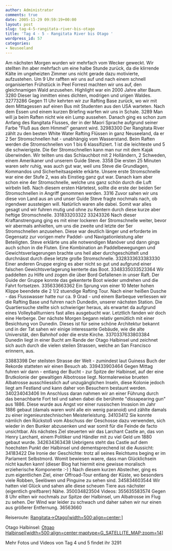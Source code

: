 ```yaml
---
author: Administrator
comments: true
date: 2005-11-29 09:59:19+00:00
layout: post
slug: tag-4-5-rangitata-river-bis-otago
title: 'Tag 4 - 5 - Rangitata River bis Otago '
wordpress_id: 57
categories:
- Neuseeland
---
```


Am nächsten Morgen wurden wir mehrfach vom Wecker geweckt. Wir stellten ihn aber mehrfach um eine halbe Stunde zurück, da die klirrende Kälte im ungeheizten Zimmer uns nicht gerade dazu motivierte, aufzustehen. Um 9 Uhr rafften wir uns auf und nach einem schnell organisierten Frühstück in Peel Forrest machten wir uns auf, den gleichnamigen Wald anzusehen. Highlight war ein 2000 Jahre alter Baum. 
3280
Dieser lag inmitten eines dichten, modrigen und urigen Waldes. 
32773286
Gegen 11 Uhr kehrten wir zur Rafting Base zurück, wo wir mit dem Mittagessen auf einen Bus mit Studenten aus den USA warteten. Nach dem Essen und einem kurzen Briefing warfen wir uns in Schale. 
3289
Man will ja beim Raften nicht wie ein Lump aussehen. Danach ging es schon zum Anfang des Rangitata Flusses, der in der Maori Sprache aufgrund seiner Farbe "Fluß aus dem Himmel" genannt wird. 
32983300
Der Rangitata River zählt zu den besten White Water Rafting Flüssen in ganz Neuseeland, da er 2 5er Stromschnellen hat - unabhängig vom Wasserstand. Beim Raften werden die Stromschnellen von 1 bis 6 klassifiziert. 1 ist die leichteste und 5 die schwierigste. Die 6er Stromschnellen kann man nur mit dem Kajak überwinden. Wir teilten uns das Schlauchbot mit 2 Holländern, 2 Schweden, einem Amerikaner und unserem Guide Steve.
3358
Die ersten 25 Minuten waren sehr ruhig, was auch gut war, weil uns Steve die Grundlagen, Kommandos und Sicherheitsaspekte erkärte. Unsere erste Stromschnelle war eine der Stufe 2, was als Einstieg ganz gut war. Danach kam aber schon eine 4er Stromschnelle, welche uns ganz schön durch die Luft wirbeln ließ. Nach diesem ersten Härtetest, sollte die erste der beiden 5er Stromschnellen in Angriff genommen werden. 
3316
Zuvor sahen wir uns diese von Land aus an und unser Guide Steve fragte nochmals nach, ob irgendwer aussteigen will. Natürlich waren alle dabei. Somit war alles gesagt und wir fuhren mutig und ohne zu Kentern durch diese kurze aber heftige Stromschnelle. 
331833203322
33243326
Nach dieser Kraftanstrengung ging es mit einer lockeren 4er Stromschnelle weiter, bevor wir abermals anhielten, um uns die zweite und letzte der 5er Stromschnellen anzusehen. Diese war deutlich länger und erforderte im Gegensatz zur vorigen mehr Paddel- und Navigationleistung aller Beteiligten. Steve erklärte uns alle notwendigen Manöver und dann gings auch schon in die Fluten. Eine Kombination an Paddelbewegungen und Gewichtsverlagerungen brachte uns heil aber durchgeschüttelt und durchnässt durch diese letzte große Stromschnelle. 
3328333633383330
Einer anderen Gruppe erging es aber nicht so gut und aufgrund einer falschen Gewichtsverlagerung kenterte das Boot. 
3348335033523364
Wir paddelten zu Hilfe und zogen die über Bord Gefallenen in unser Raft. Der Guide der Gruppe konnte das gekenterte Boot wieder umdrehen und die Fahrt fortsetzen. 
335633663362
Ein Sprung von einer 10 Meter hohen Klippe beendete die 2 1/2 stuendige Rafting Tour. Nach einer heißen Dusche - das Flusswasser hatte nur ca. 9 Grad - und einem Barbeque verliessen wir die Rafting Base und fuhren nach Dundedin, unserer nächsten Station. Die Quartiersuche stellte sich schwieriger heraus, als erwartet da aufgrund eines Volleyballturniers fast alles ausgebucht war. Letztlich fanden wir doch eine Herberge. Der nächste Morgen begann relativ gemütlich mit einer Besichtung von Dunedin. Dieses ist für seine schöne Architektur bekannt und in der Tat sahen wir einige interessante Gebäude, wie die alte Universität, den Bahnhof oder die erste Kirche. 
3370337633803384
Dunedin liegt in einer Bucht am Rande der Otago Halbinsel und zeichnet sich auch durch die vielen steilen Strassen, welche an San Francisco erinnern, aus. 

33883398
Der steilsten Strasse der Welt - zumindest laut Guiness Buch der Rekorde statteten wir einen Besuch ab.
339433903464
Gegen Mittag fuhren wir dann - entlang der Bucht - zur Spitze der Halbinsel, auf der eine Brutkolonie der gewaltigen Albotrosse liegt. Normalerweise brueten Albatrosse ausschliesslich auf unzugänglichen Inseln, diese Kolonie jedoch liegt am Festland und kann daher von Besuchern bestaunt werden. 
340234043406
Im Anschluss daran nahmen wir an einer Führung durch das benachbarte Fort teil und sahen dabei die berühmte "dissapearing gun" aus 1886. Diese wurde aus Angst vor einer russischen Invasion im Jahr 1886 gebaut (damals waren wohl alle ein wenig paranoid) und zählte damals zu einer ingenieurstechnischen Meisterleistung. 
34103412
Sie konnte nämlich den Rückstoß vom Abschuss der Geschosse dazu verwenden, sich wieder in den Bunker abzusenken und war somit für die Feinde de facto unsichtbar. Als nächstes Ziel steuerten wir das Larchant Castle an, das von Henry Larchant, einem Politiker und Händler mit zu viel Geld um 1880 gebaut wurde. 
342634363438
Uebrigens steht das Castle auf dem hoechsten Punkt der Halbinsel und dementsprechend ist die Aussicht:
34183422
Die Ironie der Geschichte: trotz all seines Reichtums beging er im Parlament Selbstmord. Womit bewiesen waere, dass man Glücklichsein nicht kaufen kann! (dieser Blog hat hiermit eine gewisse moralisch erzieherische Komponente :-) )
Nach diesem kurzen Abstecher, ging es zum eigentlichen Ziel, einer Offroad-Tour entlang der Küste, wo besonders viele Robben, Seelöwen und Pinguine zu sehen sind. 
345834603544
Wir hatten viel Glück und sahen alle diese scheuen Tiere aus nächster (eigentlich greifbarer) Nähe. 
350034823504
Videos: 
355635583574
Gegen 8 Uhr eilten wir nochmals zur Spitze der Halbinsel, um Albatrosse im Flug zu sehen. Der Wind war leider zu schwach und daher sahen wir nur einen aus größerer Entfernung.
36563660

Reiseroute:
[Rangitata->Otago[width=500;align=center;]](http://www.seren.at/weltreise/wp-content/routen/Neuseeland/Rangitata-Otago.kml)

Otago Halbinsel:
[Otgao Halbinsel[width=500;align=center;maptype=G_SATELLITE_MAP;zoom=14]](http://www.seren.at/weltreise/wp-content/routen/Neuseeland/Otago_Halbinsel.kml)

Mehr Fotos und Videos von Tag 4 und 5  findet ihr 3291 

